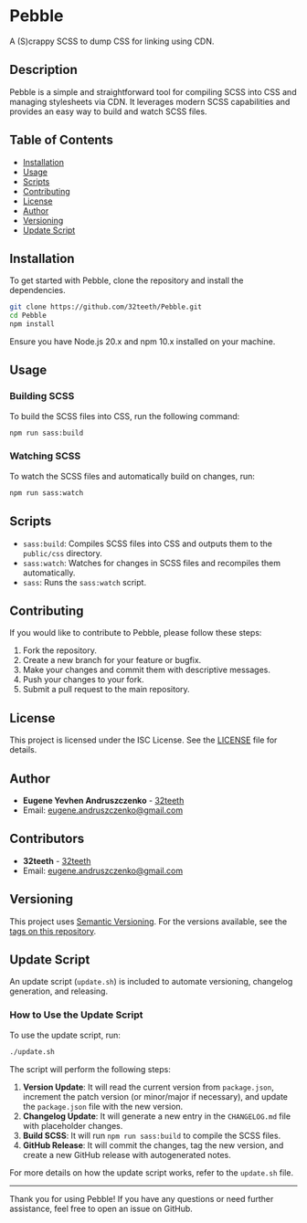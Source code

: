 
# Pebble

A (S)crappy SCSS to dump CSS for linking using CDN.

## Description

Pebble is a simple and straightforward tool for compiling SCSS into CSS and managing stylesheets via CDN. It leverages modern SCSS capabilities and provides an easy way to build and watch SCSS files.

## Table of Contents

- [Installation](#installation)
- [Usage](#usage)
- [Scripts](#scripts)
- [Contributing](#contributing)
- [License](#license)
- [Author](#author)
- [Versioning](#versioning)
- [Update Script](#update-script)

## Installation

To get started with Pebble, clone the repository and install the dependencies.

```bash
git clone https://github.com/32teeth/Pebble.git
cd Pebble
npm install
```

Ensure you have Node.js 20.x and npm 10.x installed on your machine.

## Usage

### Building SCSS

To build the SCSS files into CSS, run the following command:

```bash
npm run sass:build
```

### Watching SCSS

To watch the SCSS files and automatically build on changes, run:

```bash
npm run sass:watch
```

## Scripts

- `sass:build`: Compiles SCSS files into CSS and outputs them to the `public/css` directory.
- `sass:watch`: Watches for changes in SCSS files and recompiles them automatically.
- `sass`: Runs the `sass:watch` script.

## Contributing

If you would like to contribute to Pebble, please follow these steps:

1. Fork the repository.
2. Create a new branch for your feature or bugfix.
3. Make your changes and commit them with descriptive messages.
4. Push your changes to your fork.
5. Submit a pull request to the main repository.

## License

This project is licensed under the ISC License. See the [LICENSE](LICENSE) file for details.

## Author

- **Eugene Yevhen Andruszczenko** - [32teeth](https://github.com/32teeth)
- Email: [eugene.andruszczenko@gmail.com](mailto:eugene.andruszczenko@gmail.com)

## Contributors

- **32teeth** - [32teeth](https://github.com/32teeth)
- Email: [eugene.andruszczenko@gmail.com](mailto:eugene.andruszczenko@gmail.com)

## Versioning

This project uses [Semantic Versioning](https://semver.org/). For the versions available, see the [tags on this repository](https://github.com/32teeth/Pebble/tags).

## Update Script

An update script (`update.sh`) is included to automate versioning, changelog generation, and releasing. 

### How to Use the Update Script

To use the update script, run:

```bash
./update.sh
```

The script will perform the following steps:

1. **Version Update**: It will read the current version from `package.json`, increment the patch version (or minor/major if necessary), and update the `package.json` file with the new version.
2. **Changelog Update**: It will generate a new entry in the `CHANGELOG.md` file with placeholder changes.
3. **Build SCSS**: It will run `npm run sass:build` to compile the SCSS files.
4. **GitHub Release**: It will commit the changes, tag the new version, and create a new GitHub release with autogenerated notes.

For more details on how the update script works, refer to the `update.sh` file.

---

Thank you for using Pebble! If you have any questions or need further assistance, feel free to open an issue on GitHub.
